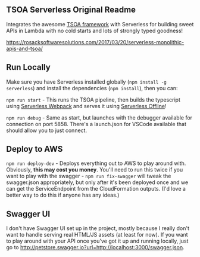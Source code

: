 ## TSOA Serverless Original Readme

Integrates the awesome [TSOA framework](https://github.com/lukeautry/tsoa) with Serverless for building sweet APIs in
Lambda with no cold starts and lots of strongly typed goodness!

<https://rosacksoftwaresolutions.com/2017/03/20/serverless-monolithic-apis-and-tsoa/>

## Run Locally

Make sure you have Serverless installed globally (`npm install -g serverless`) and install the dependencies (`npm install`), then you can:

`npm run start` - This runs the TSOA pipeline, then builds the typescript using [Serverless Webpack](https://github.com/elastic-coders/serverless-webpack) and serves it using [Serverless Offline](https://github.com/dherault/serverless-offline)!

`npm run debug` - Same as start, but launches with the debugger available for connection on port 5858.  There's a launch.json for VSCode available that should allow you to just connect.

## Deploy to AWS

`npm run deploy-dev` - Deploys everything out to AWS to play around with.  Obviously, **this may cost you money**.  You'll need to run this twice if you want to play with the
swagger - `npm run fix-swagger` will tweak the swagger.json appropriately, but only after it's been deployed once and we can get the ServiceEndpoint from the CloudFormation outputs.  (I'd love a better way to do this if anyone has any ideas.)

## Swagger UI

I don't have Swagger UI set up in the project, mostly because I really don't want to handle serving real HTML/JS assets (at least for now).  If you want to play around with your API once you've got it up and running locally, just go to <http://petstore.swagger.io?url=http://localhost:3000/swagger.json>.